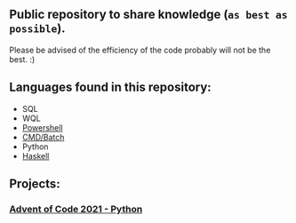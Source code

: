 ## Public repository to share knowledge (`as best as possible`).

Please be advised of the efficiency of the code probably will not be the best. :)

## Languages found in this repository:
- SQL
- WQL
- [Powershell](https://github.com/divadarievilo/Public/tree/main/Scripts/Powershell)
- [CMD/Batch](https://github.com/divadarievilo/Public/tree/main/Scripts/CMD)
- Python
- [Haskell](https://github.com/divadarievilo/Public/tree/main/Haskell)



## Projects:

### [Advent of Code 2021 - Python](https://github.com/divadarievilo/Public/tree/main/Advent-Of-Code/2021) 

